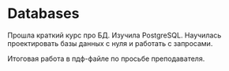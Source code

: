 # Databases
Прошла краткий курс про БД.
Изучила PostgreSQL.
Научилась проектировать базы данных с нуля и работать с запросами.

Итоговая работа в пдф-файле по просьбе преподавателя.
